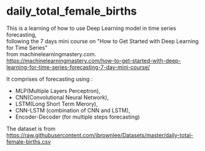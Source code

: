 # daily_total_female_births  
This is a learning of how to use Deep Learning model in time series forecasting,  
following the 7 days mini course on "How to Get Started with Deep Learning for Time Series"  
from machinelearningmastery.com.  
https://machinelearningmastery.com/how-to-get-started-with-deep-learning-for-time-series-forecasting-7-day-mini-course/  

It comprises of forecasting using :  
  - MLP(Multiple Layers Perceptron),  
  - CNN(Convolutional Neural Network), 
  - LSTM(Long Short Term Merory),  
  - CNN-LSTM (combination of CNN and LSTM),  
  - Encoder-Decoder (for multiple steps forecasting)

The dataset is from https://raw.githubusercontent.com/jbrownlee/Datasets/master/daily-total-female-births.csv
